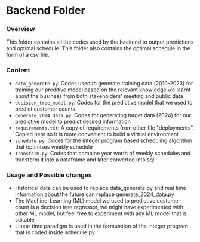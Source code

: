 # Backend Folder

### Overview
This folder contains all the codes used by the backend to output predictions and optimal schedule. 
This folder also contains the optimal schedule in the form of a csv file.

### Content
- `data_generate.py`: Codes used to generate training data (2010-2023) for training our preditive model based on the relevant knowledge we learnt about the business from both stakeholders' meeting and public data
- `decision_tree_model.py`: Codes for the predictive model that we used to predict customer counts
- `generate_2024_data.py`: Codes for generating target data (2024) for our predictive model to predict desired information
- `requirements.txt`: A copy of requirements from other file "deployments". Copied here so it is more convenient to build a virtual environment
- `schedule.py`: Codes for the integer program based scheduling algorithm that optimises weekly schedule
- `transform.py`: Codes that combine year worth of weekly schedules and transform it into a dataframe and later converted into sql

### Usage and Possible changes
- Historical data can be used to replace data_generate.py and real time information about the future can replace generate_2024_data.py
- The Machine-Learning (ML) model we used to predictive customer count is a decision tree regressor, we might have experimented with other ML model, but feel free to experiment with any ML model that is suitable
- Linear time paradigm is used in the formulation of the integer program that is coded inside schedule.py
